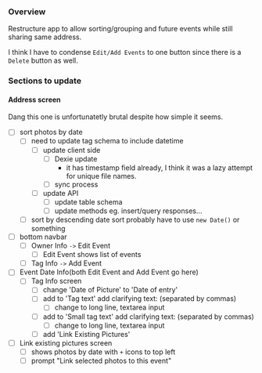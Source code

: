 ### Overview
Restructure app to allow sorting/grouping and future events while still sharing same address.

I think I have to condense `Edit/Add Events` to one button since there is a `Delete` button as well.

### Sections to update
#### Address screen
Dang this one is unfortunatetly brutal despite how simple it seems.
- [ ] sort photos by date
    - [ ] need to update tag schema to include datetime
        - [ ] update client side
            - [ ] Dexie update
                - it has timestamp field already, I think it was a lazy attempt for unique file names.
            - [ ] sync process
        - [ ] update API
            - [ ] update table schema
            - [ ] update methods eg. insert/query responses...
    - [ ] sort by descending date sort probably have to use `new Date()` or something
- [ ] bottom navbar
    - [ ] Owner Info `->` Edit Event
        - [ ] Edit Event shows list of events
    - [ ] Tag Info `->` Add Event
- [ ] Event Date Info(both Edit Event and Add Event go here)
    - [ ] Tag Info screen
        - [ ] change 'Date of Picture' to 'Date of entry'
        - [ ] add to 'Tag text' add clarifying text: (separated by commas)
            - [ ] change to long line, textarea input
        - [ ] add to 'Small tag text' add clarifying text: (separated by commas)
            - [ ] change to long line, textarea input
        - [ ] add 'Link Existing Pictures'
- [ ] Link existing pictures screen
    - [ ] shows photos by date with `+` icons to top left
    - [ ] prompt "Link selected photos to this event"